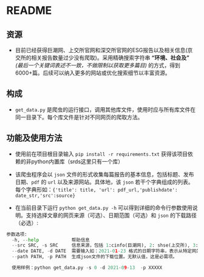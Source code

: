 # README

## 资源  

- 目前已经获得巨潮网、上交所官网和深交所官网的ESG报告以及相关信息(京交所的相关报告数量过少没有爬取)。采用精确搜索字符串 **“环境、社会及”** *(最后一个关键词表述不一致，不做限制以获取更多篇目)* 的方式，得到6000+篇。后续可以纳入更多的网站或优化搜索细节以丰富资源。

## 构成

- `get_data.py` 是爬虫的运行接口，调用其他库文件，使用时应与所有库文件在同一目录下。每个库文件是针对不同网页的爬取方法。

## 功能及使用方法

- 使用前在项目根目录输入 `pip install -r requirements.txt` 获得该项目依赖的非python内置库（srds这里只有一个库）

- 该爬虫程序会以 `json` 文件的形式收集每篇报告的基本信息，包括标题、发布日期、`pdf` 的 `url` 以及来源网站。具体地，该 `json` 若干个字典组成的列表。每个字典形如：`{'title': title, 'url': pdf_url,'publishdate': date_str,'src':source}`
- 在当前目录下运行 `python get_data.py -h` 可以得到详细的命令行参数使用说明。支持选择文章的网页来源（可选）、日期范围（可选）和 `json` 的下载路径（必选）:

```Python
参数选项:
  -h, --help            帮助信息
  --src SRC, -s SRC     信息来源，包括 1:cinfo(巨潮网), 2: shse(上交所), 3:szse(深交所), 0:all above. 使用时输入冒号前的编号即可，默认值为0
  --date DATE, -d DATE  需要输入如：2021-01-23 格式的日期字符串，表示从特定网站筛选报告的发布时间满足：[该指定日期,程序运行时刻的日期]，并将它们更新到本地。默认为不加时间限制。
  --path PATH, -p PATH  生成json文件的下载位置。无默认值，这是必需项。

  使用样例：python get_data.py -s 0 -d 2021-09-13  -p XXXXX

```
